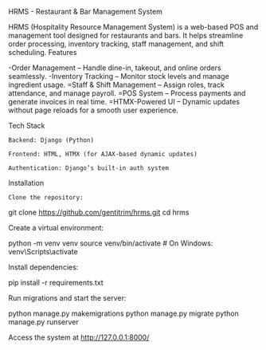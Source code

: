 
HRMS - Restaurant & Bar Management System

HRMS (Hospitality Resource Management System) is a web-based POS and management tool designed for restaurants and bars. It helps streamline order processing, inventory tracking, staff management, and shift scheduling.
Features

-Order Management – Handle dine-in, takeout, and online orders seamlessly.
-Inventory Tracking – Monitor stock levels and manage ingredient usage.
=Staff & Shift Management – Assign roles, track attendance, and manage payroll.
=POS System – Process payments and generate invoices in real time.
=HTMX-Powered UI – Dynamic updates without page reloads for a smooth user experience.

Tech Stack

    Backend: Django (Python)

    Frontend: HTML, HTMX (for AJAX-based dynamic updates)

    Authentication: Django’s built-in auth system

Installation

    Clone the repository:

git clone https://github.com/gentitrim/hrms.git
cd hrms

Create a virtual environment:

python -m venv venv
source venv/bin/activate  # On Windows: venv\Scripts\activate

Install dependencies:

pip install -r requirements.txt

Run migrations and start the server:

python manage.py makemigrations
python manage.py migrate
python manage.py runserver

Access the system at http://127.0.0.1:8000/
